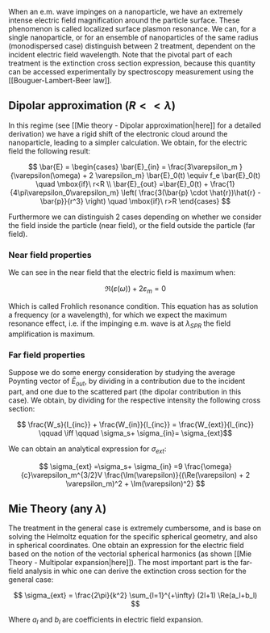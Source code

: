 When an e.m. wave impinges on a nanoparticle, we have an extremely intense electric field magnification around the particle surface. These phenomenon is called localized surface plasmon resonance.
We can, for a single nanoparticle, or for an ensemble of nanoparticles of the same radius (monodispersed case) distinguish between 2 treatment, dependent on the incident electric field wavelength.
Note that the pivotal part of each treatment is the extinction cross section expression, because this quantity can be accessed experimentally by spectroscopy measurement using the [[Bouguer-Lambert-Beer law]]. 

## Dipolar approximation $(R<<\lambda)$

In this regime (see [[Mie theory - Dipolar approximation|here]] for a detailed derivation) we have a rigid shift of the electronic cloud around the nanoparticle, leading to a simpler calculation. 
We obtain, for the electric field the following result:

$$ \bar{E}  = 
\begin{cases} \bar{E}_{in} =  \frac{3\varepsilon_m }{\varepsilon(\omega) + 2 \varepsilon_m} \bar{E}_0(t) \equiv f_e \bar{E}_0(t) \quad \mbox{if}\ r<R \\
\bar{E}_{out} =\bar{E}_0(t) + \frac{1}{4\pi\varepsilon_0\varepsilon_m}  \left( \frac{3(\bar{p} \cdot \hat{r})\hat{r} -\bar{p}}{r^3}  \right) \quad \mbox{if}\ r>R
\end{cases} $$

Furthermore we can distinguish 2 cases depending on whether we consider the field inside the particle (near field), or the field outside the particle (far field).

### Near field properties
We can see in the near field that the electric field is maximum when:

$$  \Re(\varepsilon(\omega)) + 2\varepsilon_m =0  $$

Which is called Frohlich resonance condition. This equation has as solution a frequency (or a wavelength), for which we expect the maximum resonance effect, i.e. if the impinging e.m. wave is at $\lambda_{SPR}$ the field amplification is maximum. 

### Far field properties

Suppose we do some energy consideration by studying the average Poynting vector of $\bar{E}_{out}$, by dividing in a contribution due to the incident part, and one due to the scattered part (the dipolar contribution in this case).
We obtain, by dividing for the respective intensity the following cross section:

$$ \frac{W_s}{I_{inc}} + \frac{W_{in}}{I_{inc}} = \frac{W_{ext}}{I_{inc}} \qquad \iff \qquad \sigma_s+ \sigma_{in}= \sigma_{ext}$$

We can obtain an analytical expression for $\sigma_{ext}$:

$$ \sigma_{ext} =\sigma_s+ \sigma_{in} =9 \frac{\omega}{c}\varepsilon_m^{3/2}V \frac{\Im(\varepsilon)}{(\Re(\varepsilon) + 2 \varepsilon_m)^2 + \Im(\varepsilon)^2} $$

## Mie Theory (any $\lambda$)

The treatment in the general case is extremely cumbersome, and is base on solving the Helmoltz equation for the specific spherical geometry, and also in spherical coordinates.
One obtain an expression for the electric field based on the notion of the vectorial spherical harmonics (as shown [[Mie Theory - Multipolar expansion|here]]).
The most important part is the far-field analysis in whic one can derive the extinction cross section for the general case:

$$ \sigma_{ext} = \frac{2\pi}{k^2} \sum_{l=1}^{+\infty} (2l+1) \Re(a_l+b_l) $$

Where $a_l$ and $b_l$ are coefficients in electric field expansion.
